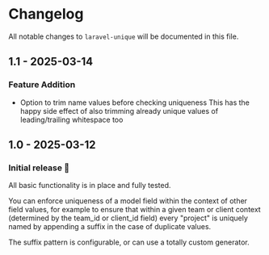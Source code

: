 # Changelog

All notable changes to `laravel-unique` will be documented in this file.

## 1.1 - 2025-03-14

### Feature Addition

- Option to trim name values before checking uniqueness
  This has the happy side effect of also trimming already unique values of leading/trailing whitespace too

## 1.0 - 2025-03-12

### Initial release 🎉

All basic functionality is in place and fully tested.

You can enforce uniqueness of a model field within the context of other field values, for example to ensure that within a given team or client context (determined by the team_id or client_id field) every "project" is uniquely named by appending a suffix in the case of duplicate values.

The suffix pattern is configurable, or can use a totally custom generator.
